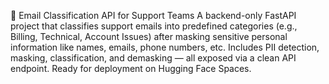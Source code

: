 📧 Email Classification API for Support Teams
A backend-only FastAPI project that classifies support emails into predefined categories (e.g., Billing, Technical, Account Issues) after masking sensitive personal information like names, emails, phone numbers, etc. Includes PII detection, masking, classification, and demasking — all exposed via a clean API endpoint. Ready for deployment on Hugging Face Spaces.

